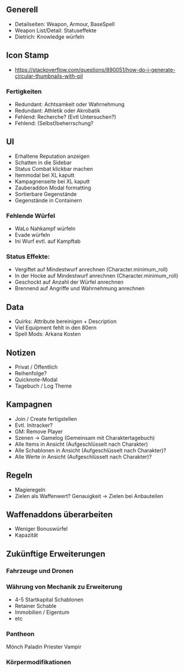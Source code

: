 ## Generell

- Detailseiten: Weapon, Armour, BaseSpell
- Weapon List/Detail: Statuseffekte
- Dietrich: Knowledge würfeln

## Icon Stamp

- https://stackoverflow.com/questions/890051/how-do-i-generate-circular-thumbnails-with-pil

### Fertigkeiten
- Redundant: Achtsamkeit oder Wahrnehmung
- Redundant: Athletik oder Akrobatik
- Fehlend: Recherche? (Evtl Untersuchen?)
- Fehlend: (Selbst)beherrschung?

## UI
- Erhaltene Reputation anzeigen
- Schatten in die Sidebar
- Status Combat klickbar machen
- Itemmodal bei XL kaputt
- Kampagnenseite bei XL kaputt
- Zauberaddon Modal formatting
- Sortierbare Gegenstände
- Gegenstände in Containern

### Fehlende Würfel

- WaLo Nahkampf würfeln
- Evade würfeln
- Ini Wurf evtl. auf Kampftab

### Status Effekte:
  - Vergiftet auf Mindestwurf anrechnen (Character.minimum_roll)
  - In der Hocke auf Mindestwurf anrechnen (Character.minimum_roll)
  - Geschockt auf Anzahl der Würfel anrechnen
  - Brennend auf Angriffe und Wahrnehmung anrechnen

## Data

- Quirks: Attribute bereinigen + Description
- Viel Equipment fehlt in den 80ern
- Spell Mods: Arkana Kosten

## Notizen

* Privat / Öffentlich
* Reihenfolge?
* Quicknote-Modal
* Tagebuch / Log Theme

## Kampagnen

- Join / Create fertigstellen
- Evtl. Initracker?
- GM: Remove Player
- Szenen -> Gamelog (Gemeinsam mit Charaktertagebuch)
- Alle Items in Ansicht (Aufgeschlüsselt nach Charakter)
- Alle Schablonen in Ansicht (Aufgeschlüsselt nach Charakter)?
- Alle Werte in Ansicht (Aufgeschlüsselt nach Charakter)?

## Regeln

- Magieregeln
- Zielen als Waffenwert? Genauigkeit -> Zielen bei Anbauteilen

## Waffenaddons überarbeiten

- Weniger Bonuswürfel
- Kapazität

## Zukünftige Erweiterungen

### Fahrzeuge und Dronen

### Währung von Mechanik zu Erweiterung

- 4-5 Startkapital Schablonen
- Retainer Schable 
- Immobilien / Eigentum
- etc

### Pantheon
  Mönch
  Paladin
  Priester
  Vampir
  
### Körpermodifikationen
